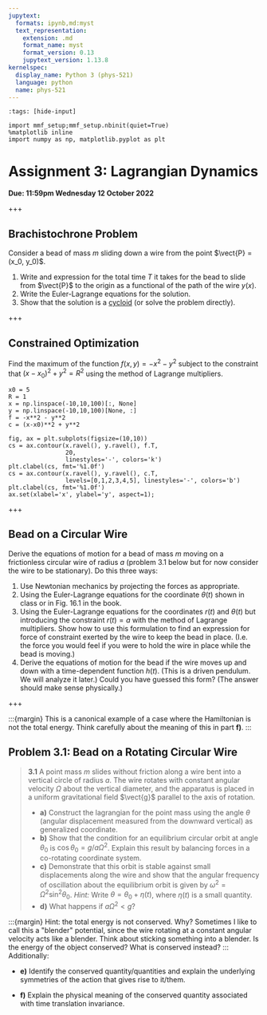 ```yaml
---
jupytext:
  formats: ipynb,md:myst
  text_representation:
    extension: .md
    format_name: myst
    format_version: 0.13
    jupytext_version: 1.13.8
kernelspec:
  display_name: Python 3 (phys-521)
  language: python
  name: phys-521
---
```


```{code-cell}
:tags: [hide-input]

import mmf_setup;mmf_setup.nbinit(quiet=True)
%matplotlib inline
import numpy as np, matplotlib.pyplot as plt
```

# Assignment 3: Lagrangian Dynamics

**Due: 11:59pm Wednesday 12 October 2022**

+++

## Brachistochrone Problem

Consider a bead of mass $m$ sliding down a wire from the point $\vect{P} = (x_0, y_0)$.

1. Write and expression for the total time $T$ it takes for the bead to slide from
   $\vect{P}$ to the origin as a functional of the path of the wire $y(x)$.
2. Write the Euler-Lagrange equations for the solution.
3. Show that the solution is a [cycloid](https://en.wikipedia.org/wiki/Cycloid) (or
   solve the problem directly).

+++

## Constrained Optimization

Find the maximum of the function $f(x,y) = -x^2-y^2$ subject to the constraint that
$(x-x_0)^2 + y^2 = R^2$ using the method of Lagrange multipliers.

```{code-cell}
x0 = 5
R = 1
x = np.linspace(-10,10,100)[:, None]
y = np.linspace(-10,10,100)[None, :]
f = -x**2 - y**2
c = (x-x0)**2 + y**2

fig, ax = plt.subplots(figsize=(10,10))
cs = ax.contour(x.ravel(), y.ravel(), f.T, 
                20,
                linestyles='-', colors='k')
plt.clabel(cs, fmt='%1.0f')
cs = ax.contour(x.ravel(), y.ravel(), c.T, 
                levels=[0,1,2,3,4,5], linestyles='-', colors='b')
plt.clabel(cs, fmt='%1.0f')
ax.set(xlabel='x', ylabel='y', aspect=1);
```

+++

## Bead on a Circular Wire

Derive the equations of motion for a bead of mass $m$ moving on a frictionless circular
wire of radius $a$ (problem 3.1 below but for now consider the wire to be stationary).  Do
this three ways:

1. Use Newtonian mechanics by projecting the forces as appropriate.
2. Using the Euler-Lagrange equations for the coordinate $\theta(t)$ shown in class or
   in Fig. 16.1 in the book.
3. Using the Euler-Lagrange equations for the coordinates $r(t)$ and $\theta(t)$ but
   introducing the constraint $r(t) = a$ with the method of Lagrange multipliers.  Show
   how to use this formulation to find an expression for force of constraint exerted by
   the wire to keep the bead in place.  (I.e. the force you would feel if you were to
   hold the wire in place while the bead is moving.)
4. Derive the equations of motion for the bead if the wire moves up and down with a
   time-dependent function $h(t)$.  (This is a driven pendulum.  We will analyze it
   later.)  Could you have guessed this form?  (The answer should make sense physically.)

+++

:::{margin}
This is a canonical example of a case where the Hamiltonian is not the total energy.
Think carefully about the meaning of this in part **f)**.
:::
## Problem 3.1: Bead on a Rotating Circular Wire

> **3.1** A point mass $m$ slides without friction along a wire bent into a vertical
> circle of radius $a$. The wire rotates with constant angular velocity $\Omega$ about
> the vertical diameter, and the apparatus is placed in a uniform gravitational field
> $\vect{g}$ parallel to the axis of rotation. 
> * **a)** Construct the lagrangian for the point mass using the angle $\theta$ (angular
>   displacement measured from the downward vertical) as generalized coordinate.
> * **b)** Show that the condition for an equilibrium circular orbit at angle $\theta_0$
>   is $\cos\theta_0 = g/a\Omega^2$. Explain this result by balancing forces in a
>   co-rotating coordinate system.
> * **c)** Demonstrate that this orbit is stable against small displacements along the
>   wire and show that the angular frequency of oscillation about the equilibrium orbit
>   is given by $\omega^2 = \Omega^2\sin^2\theta_0$. *Hint:* Write $\theta = \theta_0 
>   +\eta(t)$, where $\eta(t)$ is a small quantity.
>* **d)** What happens if $a\Omega^2 < g$?

:::{margin}
Hint: the total energy is not conserved.  Why?  Sometimes I like to call this a
"blender" potential, since the wire rotating at a constant angular velocity acts like a
blender.  Think about sticking something into a blender.  Is the energy of the object
conserved?  What is conserved instead?
:::
Additionally:

* **e)** Identify the conserved quantity/quantities and explain the underlying symmetries of the
  action that gives rise to it/them.
  
* **f)** Explain the physical meaning of the conserved quantity associated with time translation
  invariance.
  

